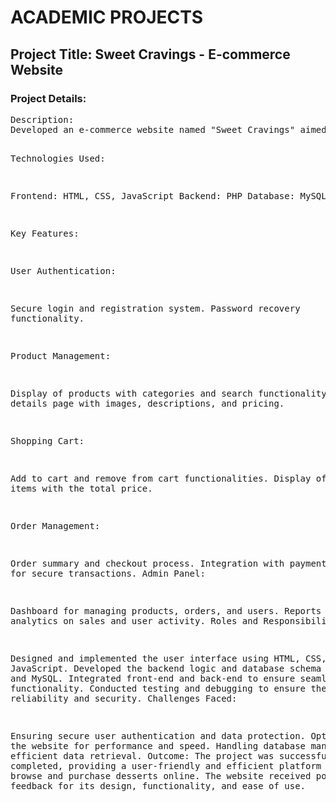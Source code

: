 <h1>ACADEMIC PROJECTS</h1>
<h2>Project Title: Sweet Cravings - E-commerce Website</h2>

<h3>Project Details:</h3>
<pre>
Description:
Developed an e-commerce website named "Sweet Cravings" aimed at providing a seamless online shopping experience for dessert lovers. The website features a variety of sweet treats, easy navigation, and secure payment options.

Technologies Used:

Frontend: HTML, CSS, JavaScript
Backend: PHP
Database: MySQL

Key Features:

User Authentication:

Secure login and registration system.
Password recovery functionality.

Product Management:

Display of products with categories and search functionality.
Product details page with images, descriptions, and pricing.

Shopping Cart:

Add to cart and remove from cart functionalities.
Display of cart items with the total price.

Order Management:

Order summary and checkout process.
Integration with payment gateway for secure transactions.
Admin Panel:

Dashboard for managing products, orders, and users.
Reports and analytics on sales and user activity.
Roles and Responsibilities:

Designed and implemented the user interface using HTML, CSS, and JavaScript.
Developed the backend logic and database schema using PHP and MySQL.
Integrated front-end and back-end to ensure seamless functionality.
Conducted testing and debugging to ensure the website's reliability and security.
Challenges Faced:

Ensuring secure user authentication and data protection.
Optimizing the website for performance and speed.
Handling database management and efficient data retrieval.
Outcome:
The project was successfully completed, providing a user-friendly and efficient platform for users to browse and purchase desserts online. The website received positive feedback for its design, functionality, and ease of use.

</pre>
